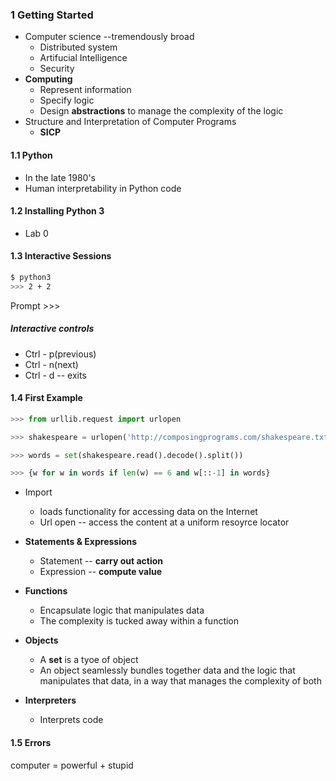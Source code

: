 ### 1 Getting Started

* Computer science --tremendously broad
  * Distributed system
  * Artifucial Intelligence
  * Security
* **Computing**
  * Represent information
  * Specify logic
  * Design **abstractions** to manage the complexity of the logic
* Structure and Interpretation of Computer Programs
  * **SICP**

#### 1.1 Python

* In the late 1980's
* Human interpretability in Python code

#### 1.2 Installing Python 3

* Lab 0

#### 1.3 Interactive Sessions

```bash
$ python3
>>> 2 + 2
```

Prompt >>> 

##### Interactive controls

* Ctrl - p(previous)
* Ctrl - n(next)
* Ctrl - d -- exits

#### 1.4 First Example

```python
>>> from urllib.request import urlopen

>>> shakespeare = urlopen('http://composingprograms.com/shakespeare.txt')

>>> words = set(shakespeare.read().decode().split())

>>> {w for w in words if len(w) == 6 and w[::-1] in words}
```

* Import
  * loads functionality for accessing data on the Internet
  * Url open -- access the content at a uniform resoyrce locator

* **Statements & Expressions**
  * Statement -- **carry out action**
  * Expression -- **compute value**

* **Functions**
  * Encapsulate logic that manipulates data
  * The complexity is tucked away within a function

* **Objects**
  * A **set** is a tyoe of object
  * An object seamlessly bundles together data and the logic that manipulates that data, in a way that manages the complexity of both
* **Interpreters**
  * Interprets code

#### 1.5 Errors

computer = powerful + stupid

